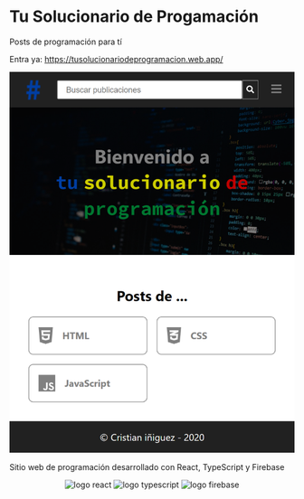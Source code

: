# Tu Solucionario de Progamación

Posts de programación para tí

Entra ya: https://tusolucionariodeprogramacion.web.app/

![screenshot](./screenshot.png)

Sitio web de programación desarrollado con React, TypeScript y Firebase

<p align='center'>
  <img src='https://upload.wikimedia.org/wikipedia/commons/thumb/a/a7/React-icon.svg/1200px-React-icon.svg.png' alt='logo react' height='96px' />
  <img src='https://miro.medium.com/max/816/1*mn6bOs7s6Qbao15PMNRyOA.png' alt='logo typescript' height='96px' />
  <img src='https://www.gstatic.com/devrel-devsite/prod/veaa02889f0c07424beaa31d9bac1e874b6464e7ed7987fde4c94a59ace9487fa/firebase/images/touchicon-180.png' alt='logo firebase' height='96px' />
</p>
